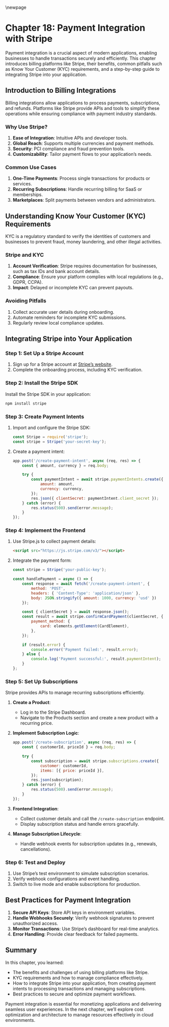 \newpage
# Chapter 18: Payment Integration with Stripe

Payment integration is a crucial aspect of modern applications, enabling businesses to handle transactions securely and efficiently. This chapter introduces billing platforms like Stripe, their benefits, common pitfalls such as Know Your Customer (KYC) requirements, and a step-by-step guide to integrating Stripe into your application.

## Introduction to Billing Integrations

Billing integrations allow applications to process payments, subscriptions, and refunds. Platforms like Stripe provide APIs and tools to simplify these operations while ensuring compliance with payment industry standards.

### Why Use Stripe?
1. **Ease of Integration**: Intuitive APIs and developer tools.
2. **Global Reach**: Supports multiple currencies and payment methods.
3. **Security**: PCI compliance and fraud prevention tools.
4. **Customizability**: Tailor payment flows to your application’s needs.

### Common Use Cases
1. **One-Time Payments**: Process single transactions for products or services.
2. **Recurring Subscriptions**: Handle recurring billing for SaaS or memberships.
3. **Marketplaces**: Split payments between vendors and administrators.

## Understanding Know Your Customer (KYC) Requirements

KYC is a regulatory standard to verify the identities of customers and businesses to prevent fraud, money laundering, and other illegal activities.

### Stripe and KYC
1. **Account Verification**: Stripe requires documentation for businesses, such as tax IDs and bank account details.
2. **Compliance**: Ensure your platform complies with local regulations (e.g., GDPR, CCPA).
3. **Impact**: Delayed or incomplete KYC can prevent payouts.

### Avoiding Pitfalls
1. Collect accurate user details during onboarding.
2. Automate reminders for incomplete KYC submissions.
3. Regularly review local compliance updates.

## Integrating Stripe into Your Application

### Step 1: Set Up a Stripe Account
1. Sign up for a Stripe account at [Stripe’s website](https://stripe.com/).
2. Complete the onboarding process, including KYC verification.

### Step 2: Install the Stripe SDK
Install the Stripe SDK in your application:
```bash
npm install stripe
```

### Step 3: Create Payment Intents
1. Import and configure the Stripe SDK:
   ```javascript
   const Stripe = require('stripe');
   const stripe = Stripe('your-secret-key');
   ```
2. Create a payment intent:
   ```javascript
   app.post('/create-payment-intent', async (req, res) => {
       const { amount, currency } = req.body;

       try {
           const paymentIntent = await stripe.paymentIntents.create({
               amount: amount,
               currency: currency,
           });
           res.json({ clientSecret: paymentIntent.client_secret });
       } catch (error) {
           res.status(500).send(error.message);
       }
   });
   ```

### Step 4: Implement the Frontend
1. Use Stripe.js to collect payment details:
   ```html
   <script src="https://js.stripe.com/v3/"></script>
   ```
2. Integrate the payment form:
   ```javascript
   const stripe = Stripe('your-public-key');

   const handlePayment = async () => {
       const response = await fetch('/create-payment-intent', {
           method: 'POST',
           headers: { 'Content-Type': 'application/json' },
           body: JSON.stringify({ amount: 1000, currency: 'usd' })
       });

       const { clientSecret } = await response.json();
       const result = await stripe.confirmCardPayment(clientSecret, {
           payment_method: {
               card: elements.getElement(CardElement),
           },
       });

       if (result.error) {
           console.error('Payment failed:', result.error);
       } else {
           console.log('Payment successful:', result.paymentIntent);
       }
   };
   ```

### Step 5: Set Up Subscriptions
Stripe provides APIs to manage recurring subscriptions efficiently.

1. **Create a Product**:
   - Log in to the Stripe Dashboard.
   - Navigate to the Products section and create a new product with a recurring price.

2. **Implement Subscription Logic**:
   ```javascript
   app.post('/create-subscription', async (req, res) => {
       const { customerId, priceId } = req.body;

       try {
           const subscription = await stripe.subscriptions.create({
               customer: customerId,
               items: [{ price: priceId }],
           });
           res.json(subscription);
       } catch (error) {
           res.status(500).send(error.message);
       }
   });
   ```

3. **Frontend Integration**:
   - Collect customer details and call the `/create-subscription` endpoint.
   - Display subscription status and handle errors gracefully.

4. **Manage Subscription Lifecycle**:
   - Handle webhook events for subscription updates (e.g., renewals, cancellations).

### Step 6: Test and Deploy
1. Use Stripe’s test environment to simulate subscription scenarios.
2. Verify webhook configurations and event handling.
3. Switch to live mode and enable subscriptions for production.

## Best Practices for Payment Integration
1. **Secure API Keys**: Store API keys in environment variables.
2. **Handle Webhooks Securely**: Verify webhook signatures to prevent unauthorized access.
3. **Monitor Transactions**: Use Stripe’s dashboard for real-time analytics.
4. **Error Handling**: Provide clear feedback for failed payments.

## Summary

In this chapter, you learned:
- The benefits and challenges of using billing platforms like Stripe.
- KYC requirements and how to manage compliance effectively.
- How to integrate Stripe into your application, from creating payment intents to processing transactions and managing subscriptions.
- Best practices to secure and optimize payment workflows.

Payment integration is essential for monetizing applications and delivering seamless user experiences. In the next chapter, we’ll explore cost optimization and architecture to manage resources effectively in cloud environments.

